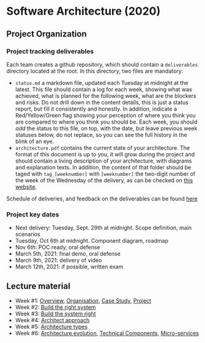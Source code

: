 # Software Architecture (2020)

## Project Organization

### Project tracking deliverables
Each team creates a github repository, which should contain a `deliverables` directory located at the root. In this directory, two files are mandatory:

- `status.md` a markdown file, updated each Tuesday at midnight at the latest. This file should contain a log for each week, showing what was achieved, what is planned for the following week, what are the blockers and risks. Do not drill down in the content details, this is just a status report, but fill it consistently and honestly. In addition, indicate a Red/Yellow/Green flag showing your perception of where you think you are compared to where you think you should be. Each week, you should *add* the status to this file, on top, with the date, but leave previous week statuses below, do not replace, so you can see the full history in the blink of an eye.
- `architecture.pdf` contains the current state of your architecture. The format of this document is up to you, it will grow during the project and should contain a living description of your architecture, with diagrams and explanation texts.
In addition, the content of that folder should be taged with `tag_[weeknumber]` with `[weeknumber]` the two-digit number of the week of the Wednesday of the delivery, as can be checked on [this website](https://weeknumber.net/).

Schedule of deliveries, and feedback on the deliverables can be found [here](https://github.com/gmolines/AL5A/blob/master/deliveries/delivery_feedback.md)

### Project key dates
- Next delivery: Tuesday, Sept. 29th at midnight. Scope definition, main scenarios
- Tuesday, Oct 6th at midnight. Component diagram, roadmap
- Nov 6th: POC ready, oral defense
- March 5th, 2021: final demo, oral defense
- March 9th, 2021: delivery of video
- March 12th, 2021: if possible, written exam



## Lecture material
- Week #1: [Overview](https://github.com/gmolines/AL5A/blob/master/lectures/week1_1_1_overview_v1.0.pdf), [Organisation](https://github.com/gmolines/AL5A/blob/master/lectures/week1_1_2_organisation_v0.9.pdf), [Case Study](https://github.com/gmolines/AL5A/blob/master/lectures/week1_1_3_case_study_v0.9.pdf), [Project](https://github.com/gmolines/AL5A/blob/master/lectures/week1_1_4_projet_v1.0.pdf)
- Week #2: [Build the right system](https://github.com/gmolines/AL5A/blob/master/lectures/week1_2_1_build_the_right_system_v0.6.pdf)
- Week #3: [Build the system right](https://github.com/gmolines/AL5A/blob/master/lectures/week1_3_1_build_the_system_right_v0.7.pdf)
- Week #4: [Architect approach](https://github.com/gmolines/AL5A/blob/master/lectures/week1_4_1_architectural_approach_v0.6.pdf)
- Week #5: [Architecture types](https://github.com/gmolines/AL5A/blob/master/lectures/week1_5_1_architecture_horizon_v0.7.pdf)
- Week #6: [Architecture evolution](https://github.com/gmolines/AL5A/blob/master/lectures/week1_6_1_architecture_evolution_v0.6.pdf), [Technical Components](https://github.com/gmolines/AL5A/blob/master/lectures/week1_6_2_technical_components_v0.6.pdf), [Micro-services](https://github.com/gmolines/AL5A/blob/master/lectures/week1_6_3_microservice_architecture_v0.3.pdf)

